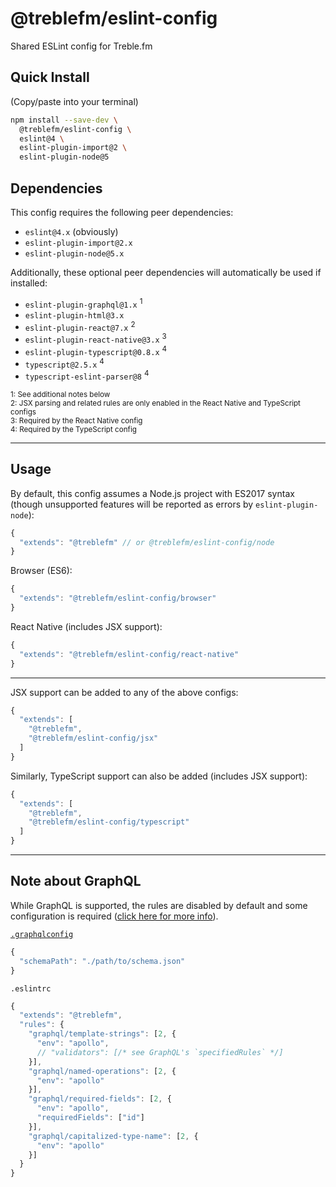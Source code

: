 # @treblefm/eslint-config

Shared ESLint config for Treble.fm

## Quick Install

(Copy/paste into your terminal)
```sh
npm install --save-dev \
  @treblefm/eslint-config \
  eslint@4 \
  eslint-plugin-import@2 \
  eslint-plugin-node@5
```

## Dependencies

This config requires the following peer dependencies:
- `eslint@4.x` (obviously)
- `eslint-plugin-import@2.x`
- `eslint-plugin-node@5.x`

Additionally, these optional peer dependencies will automatically be used if installed:
- `eslint-plugin-graphql@1.x` <sup>1</sup>
- `eslint-plugin-html@3.x`
- `eslint-plugin-react@7.x` <sup>2</sup>
- `eslint-plugin-react-native@3.x` <sup>3</sup>
- `eslint-plugin-typescript@0.8.x` <sup>4</sup>
- `typescript@2.5.x` <sup>4</sup>
- `typescript-eslint-parser@8` <sup>4</sup>

<sub>
1: See additional notes below<br />
2: JSX parsing and related rules are only enabled in the React Native and TypeScript configs<br />
3: Required by the React Native config<br />
4: Required by the TypeScript config
</sub>

-------------------

## Usage

By default, this config assumes a Node.js project with ES2017 syntax (though unsupported features will be reported as errors by `eslint-plugin-node`):
```js
{
  "extends": "@treblefm" // or @treblefm/eslint-config/node
}
```

Browser (ES6):
```js
{
  "extends": "@treblefm/eslint-config/browser"
}
```

React Native (includes JSX support):
```js
{
  "extends": "@treblefm/eslint-config/react-native"
}
```

-------------------

JSX support can be added to any of the above configs:
```js
{
  "extends": [
    "@treblefm",
    "@treblefm/eslint-config/jsx"
  ]
}
```

Similarly, TypeScript support can also be added (includes JSX support):
```js
{
  "extends": [
    "@treblefm",
    "@treblefm/eslint-config/typescript"
  ]
}
```

-------------------

## Note about GraphQL

While GraphQL is supported, the rules are disabled by default and some configuration is required ([click here for more info](https://github.com/apollographql/eslint-plugin-graphql)).

[`.graphqlconfig`](https://github.com/graphcool/graphql-config)
```js
{
  "schemaPath": "./path/to/schema.json"
}
```

`.eslintrc`
```js
{
  "extends": "@treblefm",
  "rules": {
    "graphql/template-strings": [2, {
      "env": "apollo",
      // "validators": [/* see GraphQL's `specifiedRules` */]
    }],
    "graphql/named-operations": [2, {
      "env": "apollo"
    }],
    "graphql/required-fields": [2, {
      "env": "apollo",
      "requiredFields": ["id"]
    }],
    "graphql/capitalized-type-name": [2, {
      "env": "apollo"
    }]
  }
}
```
